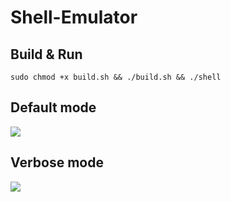 # Shell-Emulator

## Build & Run
``` sudo chmod +x build.sh && ./build.sh && ./shell ```

## Default mode
![](images/shell_verbose_false.png)

## Verbose mode
![](images/shell_verbose.png)
